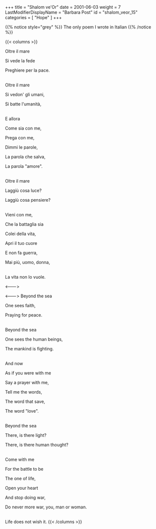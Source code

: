 +++
title = "Shalom ve'Or"
date = 2001-06-03
weight = 7
LastModifierDisplayName = "Barbara Post"
id = "shalom_veor_15"
categories = [ "Hope" ]
+++


{{% notice style="grey" %}}
The only poem I wrote in Italian
{{% /notice %}}

{{< columns >}}

Oltre il mare

Si vede la fede

Preghiere per la pace.

 \
Oltre il mare

Si vedon' gli umani,

Si batte l'umanità,

 \
E allora

Come sia con me,

Prega con me,

Dimmi le parole,

La parola che salva,

La parola "amore".

 \
Oltre il mare

Laggiù cosa luce?

Laggiù cosa pensiere?

 \
Vieni con me,

Che la battaglia sia

Colei della vita,

Apri il tuo cuore

E non fa guerra,

Mai più, uomo, donna,

 \
La vita non lo vuole.

<--->

<--->
Beyond the sea

One sees faith,

Praying for peace.

 \
Beyond the sea

One sees the human beings,

The mankind is fighting.

 \
And now

As if you were with me

Say a prayer with me,

Tell me the words,

The word that save,

The word "love".

 \
Beyond the sea

There, is there light?

There, is there human thought?

 \
Come with me

For the battle to be

The one of life,

Open your heart

And stop doing war,

Do never more war, you, man or woman.

 \
Life does not wish it.
{{< /columns >}}
